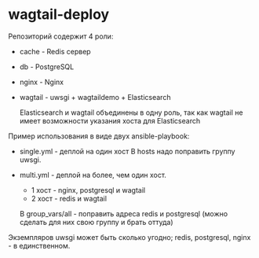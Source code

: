 # wagtail-deploy

Репозиторий содержит 4 роли:

+   cache - Redis сервер
+   db - PostgreSQL
+   nginx - Nginx
+   wagtail - uwsgi + wagtaildemo + Elasticsearch
    
    Elasticsearch и wagtail объединены в одну роль, так как wagtail не имеет возможности указания хоста для Elasticsearch

Пример использования в виде двух ansible-playbook:

+   single.yml - деплой на один хост
    В hosts надо поправить группу uwsgi.
+   multi.yml - деплой на более, чем один хост.
    -   1 хост - nginx, postgresql и wagtail
    -   2 хост - redis и wagtail
    
    В group_vars/all - поправить адреса redis и postgresql (можно сделать для них свою группу и брать оттуда)


Экземпляров uwsgi может быть сколько угодно; redis, postgresql, nginx - в единственном.

